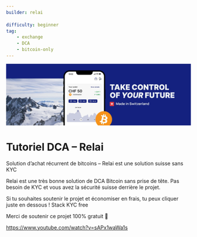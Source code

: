 ```yaml
---
builder: relai

difficulty: beginner 
tag: 
    - exchange
    - DCA
    - bitcoin-only
---
```


![cover](assets/0.jpeg)

# Tutoriel DCA – Relai

Solution d’achat récurrent de bitcoins – Relai est une solution suisse sans KYC

Relai est une très bonne solution de DCA Bitcoin sans prise de tête. Pas besoin de KYC et vous avez la sécurité suisse derrière le projet.

Si tu souhaites soutenir le projet et économiser en frais, tu peux cliquer juste en dessous !
Stack KYC free

Merci de soutenir ce projet 100% gratuit 🙂


https://www.youtube.com/watch?v=sAPx1waWa1s